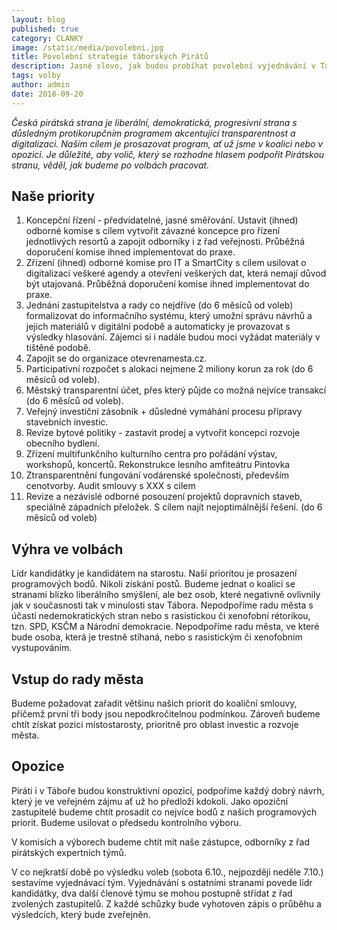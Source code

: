 ```yaml
---
layout: blog
published: true
category: CLANKY
image: /static/media/povolebni.jpg
title: Povolební strategie táborských Pirátů
description: Jasné slovo, jak budou probíhat povolební vyjednávání v Táboře.
tags: volby
author: admin
date: 2018-09-20
---
```



_Česká pirátská strana je liberální, demokratická, progresivní strana s důsledným protikorupčním programem akcentující transparentnost a digitalizaci. Naším cílem je prosazovat program, ať už jsme v koalici nebo v opozici. Je důležité, aby volič, který se rozhodne hlasem podpořit Pirátskou stranu, věděl, jak budeme po volbách pracovat._

## Naše priority
1. Koncepční řízení - předvídatelné, jasné směřování. Ustavit (ihned) odborné komise s cílem vytvořit závazné koncepce pro řízení jednotlivých resortů a zapojit odborníky i z řad veřejnosti. Průběžná doporučení komise ihned implementovat do praxe.
2. Zřízení (ihned) odborné komise pro IT a SmartCity s cílem usilovat o digitalizaci veškeré agendy a otevření veškerých dat, která nemají důvod být utajovaná. Průběžná doporučení komise ihned implementovat do praxe.
3. Jednání zastupitelstva a rady co nejdříve (do 6 měsíců od voleb) formalizovat do informačního systému, který umožní správu návrhů a jejich materiálů v digitální podobě a automaticky je provazovat s výsledky hlasování. Zájemci si i nadále budou moci vyžádat materiály v tištěné podobě.
4. Zapojit se do organizace otevrenamesta.cz.
5. Participativní rozpočet s alokaci nejmene 2 miliony korun za rok (do 6 měsíců od voleb).
6. Městský transparentní účet, přes který půjde co možná nejvíce transakcí (do 6 měsíců od voleb).
7. Veřejný investiční zásobník + důsledné vymáhání procesu přípravy stavebních investic.
8. Revize bytové politiky - zastavit prodej a vytvořit koncepci rozvoje obecního bydlení.
9. Zřízení multifunkčního kulturního centra pro pořádání výstav, workshopů, koncertů. Rekonstrukce lesního amfiteátru Pintovka
10. Ztransparentnění fungování vodárenské společnosti, především cenotvorby. Audit smlouvy s XXX s cilem
11. Revize a nezávislé odborné posouzení projektů dopravních staveb, speciálně západních přeložek. S cílem najít nejoptimálnější řešení. (do 6 měsíců od voleb)

## Výhra ve volbách
Lídr kandidátky je kandidátem na starostu. Naší prioritou je prosazení programových bodů. Nikoli získání postů. Budeme jednat o koalici se stranami blízko liberálního smýšlení, ale bez osob, které negativně ovlivnily jak v současnosti tak v minulosti stav Tábora. Nepodpoříme radu města s účastí nedemokratických stran nebo s rasistickou či xenofobní rétorikou, tzn. SPD, KSČM a Národní demokracie. Nepodpoříme radu města, ve které bude osoba, která je trestně stíhaná, nebo s rasistickým či xenofobním vystupováním.

## Vstup do rady města
Budeme požadovat zařadit většinu našich priorit do koaliční smlouvy, přičemž první tři body jsou nepodkročitelnou podmínkou. Zároveň budeme chtít získat pozici místostarosty, prioritně pro oblast investic a rozvoje města.

## Opozice
Piráti i v Táboře budou konstruktivní opozicí, podpoříme každý dobrý návrh, který je ve veřejném zájmu ať už ho předloží kdokoli. Jako opoziční zastupitelé budeme chtít prosadit co nejvíce bodů z našich programových priorit. Budeme usilovat o předsedu kontrolního výboru.

V komisích a výborech budeme chtít mít naše zástupce, odborníky z řad pirátských expertních týmů.

V co nejkratší době po výsledku voleb (sobota 6.10., nejpozději neděle 7.10.) sestavíme vyjednávací tým. Vyjednávání s ostatními stranami povede lídr kandidátky, dva další členové týmu se mohou postupně střídat z řad zvolených zastupitelů. Z každé schůzky bude vyhotoven zápis o průběhu a výsledcích, který bude zveřejněn.
